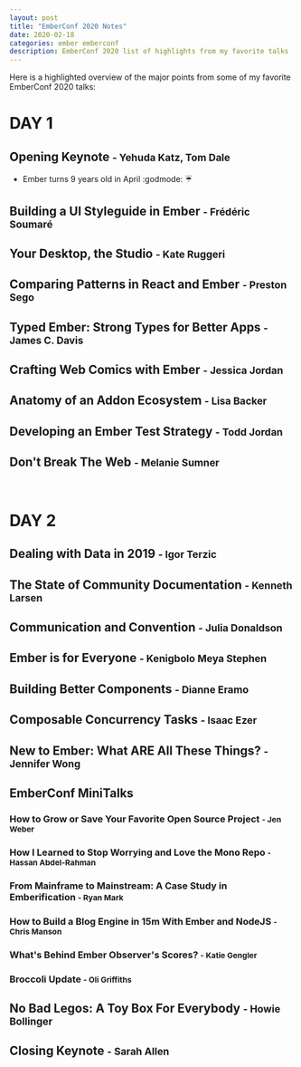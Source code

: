 ```yaml
---
layout: post
title: "EmberConf 2020 Notes"
date: 2020-02-18
categories: ember emberconf
description: EmberConf 2020 list of highlights from my favorite talks
---
```


Here is a highlighted overview of the major points from some of my favorite EmberConf 2020 talks:


DAY 1
========


Opening Keynote <small>- Yehuda Katz, Tom Dale</small>
--------

  - Ember turns 9 years old in April :godmode: :umbrella:
  
Building a UI Styleguide in Ember <small>- Frédéric Soumaré</small>
--------


Your Desktop, the Studio <small>- Kate Ruggeri</small>
--------


Comparing Patterns in React and Ember <small>- Preston Sego</small>
--------


Typed Ember: Strong Types for Better Apps <small>- James C. Davis</small>
--------


Crafting Web Comics with Ember <small>- Jessica Jordan</small>
--------


Anatomy of an Addon Ecosystem <small>- Lisa Backer</small>
--------

Developing an Ember Test Strategy <small>- Todd Jordan</small>
--------


Don't Break The Web <small>- Melanie Sumner</small>
--------

<br />

DAY 2
========


Dealing with Data in 2019 <small>- Igor Terzic</small>
--------


The State of Community Documentation <small>- Kenneth Larsen</small>
--------


Communication and Convention <small>- Julia Donaldson</small>
--------

Ember is for Everyone <small>- Kenigbolo Meya Stephen</small>
--------


Building Better Components <small>- Dianne Eramo</small>
--------


Composable Concurrency Tasks <small>- Isaac Ezer</small>
--------


New to Ember: What ARE All These Things? <small>- Jennifer Wong</small>
--------


EmberConf MiniTalks
--------

### How to Grow or Save Your Favorite Open Source Project <small>- Jen Weber</small>



### How I Learned to Stop Worrying and Love the Mono Repo <small>- Hassan Abdel-Rahman</small>

### From Mainframe to Mainstream: A Case Study in Emberification <small>- Ryan Mark</small>

### How to Build a Blog Engine in 15m With Ember and NodeJS <small>- Chris Manson</small>

### What's Behind Ember Observer's Scores? <small>- Katie Gengler</small>

### Broccoli Update <small>- Oli Griffiths</small>


No Bad Legos: A Toy Box For Everybody <small>- Howie Bollinger</small>
--------

Closing Keynote <small>- Sarah Allen</small>
--------
